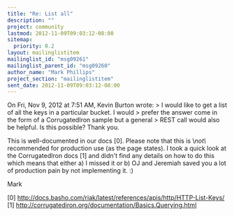 ```yaml
---
title: "Re: List all"
description: ""
project: community
lastmod: 2012-11-09T09:03:12-08:00
sitemap:
  priority: 0.2
layout: mailinglistitem
mailinglist_id: "msg09261"
mailinglist_parent_id: "msg09260"
author_name: "Mark Phillips"
project_section: "mailinglistitem"
sent_date: 2012-11-09T09:03:12-08:00
---
```



On Fri, Nov 9, 2012 at 7:51 AM, Kevin Burton  wrote:
&gt; I would like to get a list of all the keys in a particular bucket. I would 
&gt; prefer the answer come in the form of a CorrugatedIron sample but a general 
&gt; REST call would also be helpful. Is this possible? Thank you.

This is well-documented in our docs [0]. Please note that this is
\\*not\\* recommended for production use (as the page states). I took a
quick look at the CorrugatedIron docs [1] and didn't find any details
on how to do this which means that either a) I missed it or b) OJ and
Jeremiah saved you a lot of production pain by not implementing it. :)

Mark

[0] http://docs.basho.com/riak/latest/references/apis/http/HTTP-List-Keys/
[1] http://corrugatediron.org/documentation/Basics.Querying.html
